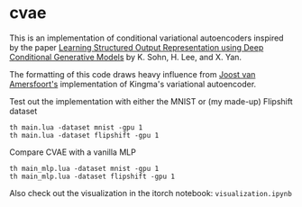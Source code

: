 # cvae
This is an implementation of conditional variational autoencoders inspired by the paper [Learning Structured Output Representation using Deep Conditional Generative Models](http://papers.nips.cc/paper/5775-learning-structured-output-representation-using-deep-conditional-generative-models) by K. Sohn, H. Lee, and X. Yan.

The formatting of this code draws heavy influence from [Joost van Amersfoort's](https://github.com/y0ast/VAE-Torch) implementation of Kingma's variational autoencoder. 

Test out the implementation with either the MNIST or (my made-up) Flipshift dataset
```
th main.lua -dataset mnist -gpu 1
th main.lua -dataset flipshift -gpu 1
```

Compare CVAE with a vanilla MLP
```
th main_mlp.lua -dataset mnist -gpu 1
th main_mlp.lua -dataset flipshift -gpu 1
```

Also check out the visualization in the itorch notebook: `visualization.ipynb`





